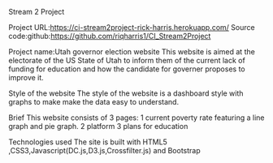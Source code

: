 Stream 2 Project

Project URL:https://ci-stream2project-rick-harris.herokuapp.com/
Source code:github:https://github.com/riqharris1/CI_Stream2Project

Project name:Utah governor election website
This website is aimed at the electorate of the US State of Utah to inform them of the current lack of funding for education and how the candidate for governer proposes to improve it.

Style of the website
The style of the website is a dashboard style with graphs to make make the data easy to understand.
  
Brief
This website consists of 3 pages:
1 current poverty rate featuring a line graph and pie graph.
2 platform
3 plans for education

Technologies used
The site is built with HTML5 ,CSS3,Javascript(DC.js,D3.js,Crossfilter.js) and Bootstrap 
